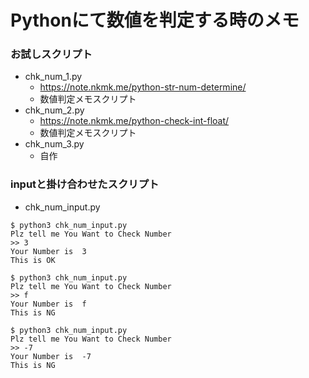 # Pythonにて数値を判定する時のメモ

### お試しスクリプト

+ chk_num_1.py
    + https://note.nkmk.me/python-str-num-determine/
    + 数値判定メモスクリプト
+ chk_num_2.py
    + https://note.nkmk.me/python-check-int-float/
    + 数値判定メモスクリプト
+ chk_num_3.py
    + 自作

### inputと掛け合わせたスクリプト

+ chk_num_input.py

```
$ python3 chk_num_input.py 
Plz tell me You Want to Check Number
>> 3
Your Number is  3
This is OK
```
```
$ python3 chk_num_input.py 
Plz tell me You Want to Check Number
>> f
Your Number is  f
This is NG
```
```
$ python3 chk_num_input.py 
Plz tell me You Want to Check Number
>> -7
Your Number is  -7
This is NG
```

